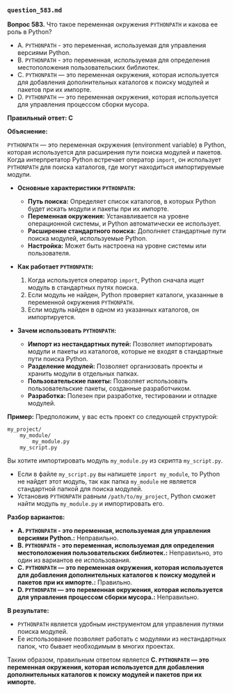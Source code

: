 ### `question_583.md`

**Вопрос 583.** Что такое переменная окружения `PYTHONPATH` и какова ее роль в Python?

-   A.  `PYTHONPATH` - это переменная, используемая для управления версиями Python.
-   B.  `PYTHONPATH` - это переменная, используемая для определения местоположения пользовательских библиотек.
-   C. `PYTHONPATH` — это переменная окружения, которая используется для добавления дополнительных каталогов к поиску модулей и пакетов при их импорте.
-   D. `PYTHONPATH` — это переменная окружения, которая используется для управления процессом сборки мусора.

**Правильный ответ: C**

**Объяснение:**

`PYTHONPATH` — это переменная окружения (environment variable) в Python, которая используется для расширения пути поиска модулей и пакетов. Когда интерпретатор Python встречает оператор `import`, он использует `PYTHONPATH` для поиска каталогов, где могут находиться импортируемые модули.

*   **Основные характеристики `PYTHONPATH`:**
    *   **Путь поиска:** Определяет список каталогов, в которых Python будет искать модули и пакеты при их импорте.
    *   **Переменная окружения:** Устанавливается на уровне операционной системы, и Python автоматически ее использует.
    *   **Расширение стандартного поиска:** Дополняет стандартные пути поиска модулей, используемые Python.
    *  **Настройка:** Может быть настроена на уровне системы или пользователя.

*   **Как работает `PYTHONPATH`:**
    1.  Когда используется оператор `import`, Python сначала ищет модуль в стандартных путях поиска.
    2.  Если модуль не найден, Python проверяет каталоги, указанные в переменной окружения `PYTHONPATH`.
    3.  Если модуль найден в одном из указанных каталогов, он импортируется.

*   **Зачем использовать `PYTHONPATH`:**
    *   **Импорт из нестандартных путей:** Позволяет импортировать модули и пакеты из каталогов, которые не входят в стандартные пути поиска Python.
    *  **Разделение модулей:**  Позволяет организовать проекты и хранить модули в отдельных папках.
    * **Пользовательские пакеты:** Позволяет использовать пользовательские пакеты, созданные разработчиком.
    * **Разработка:** Полезен при разработке, тестировании и отладке модулей.

**Пример:**
Предположим, у вас есть проект со следующей структурой:

```
my_project/
    my_module/
        my_module.py
    my_script.py
```
Вы хотите импортировать модуль `my_module.py` из скрипта `my_script.py`.

*   Если в файле `my_script.py` вы напишете `import my_module`, то Python не найдет этот модуль, так как папка `my_module` не является стандартной папкой для поиска модулей.
*   Установив `PYTHONPATH` равным `/path/to/my_project`, Python сможет найти модуль `my_module.py`  и импортировать его.

**Разбор вариантов:**
*   **A. `PYTHONPATH` - это переменная, используемая для управления версиями Python.:** Неправильно.
*   **B. `PYTHONPATH` - это переменная, используемая для определения местоположения пользовательских библиотек.:** Неправильно, это один из вариантов ее использования.
*  **C. `PYTHONPATH` — это переменная окружения, которая используется для добавления дополнительных каталогов к поиску модулей и пакетов при их импорте.:** Правильно.
*  **D. `PYTHONPATH` — это переменная окружения, которая используется для управления процессом сборки мусора.:** Неправильно.

**В результате:**
*  `PYTHONPATH` является удобным инструментом для управления путями поиска модулей.
*  Ее использование позволяет работать с модулями из нестандартных папок, что бывает необходимым в многих проектах.

Таким образом, правильным ответом является **C. `PYTHONPATH` — это переменная окружения, которая используется для добавления дополнительных каталогов к поиску модулей и пакетов при их импорте.**
